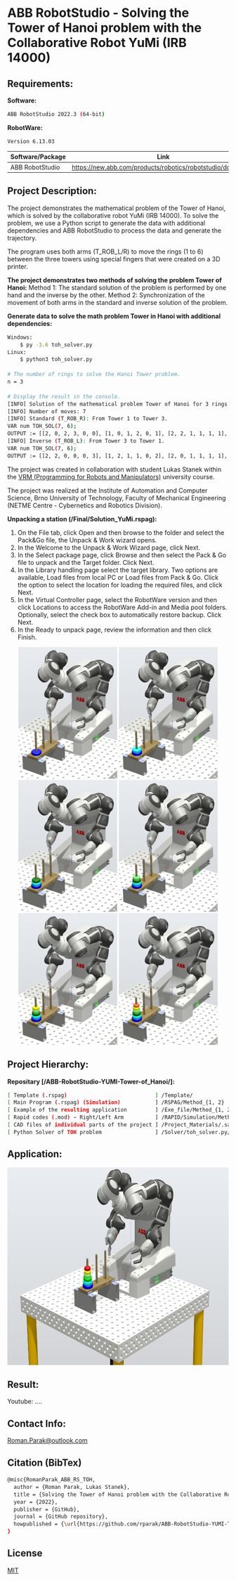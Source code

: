 # ABB RobotStudio - Solving the Tower of Hanoi problem with the Collaborative Robot YuMi (IRB 14000)

## Requirements:

**Software:**
```bash
ABB RobotStudio 2022.3 (64-bit)
```

**RobotWare:**
```bash
Version 6.13.03
```

| Software/Package      | Link                                                                                  |
| --------------------- | ------------------------------------------------------------------------------------- |
| ABB RobotStudio       | https://new.abb.com/products/robotics/robotstudio/downloads                           |

## Project Description:
The project demonstrates the mathematical problem of the Tower of Hanoi, which is solved by the collaborative robot YuMi (IRB 14000). To solve the problem, we use a Python script to generate the data with additional dependencies and ABB RobotStudio to process the data and generate the trajectory. 

The program uses both arms (T_ROB_L/R) to move the rings (1 to 6) between the three towers using special fingers that were created on a 3D printer.

**The project demonstrates two methods of solving the problem Tower of Hanoi:**
Method 1: 
The standard solution of the problem is performed by one hand and the inverse by the other.
Method 2: 
Synchronization of the movement of both arms in the standard and inverse solution of the problem.

**Generate data to solve the math problem Tower in Hanoi with additional dependencies:**
```bash
Windows:
    $ py -3.6 toh_solver.py
Linux:
    $ python3 toh_solver.py

# The number of rings to solve the Hanoi Tower problem.
n = 3

# Display the result in the console.
[INFO] Solution of the mathematical problem Tower of Hanoi for 3 rings.
[INFO] Number of moves: 7
[INFO] Standard (T_ROB_R): From Tower 1 to Tower 3.
VAR num TOH_SOL(7, 6);
OUTPUT := [[2, 0, 2, 3, 0, 0], [1, 0, 1, 2, 0, 1], [2, 2, 1, 1, 1, 1], [0, 0, 2, 1, 2, 0], [2, 1, 0, 0, 2, 1], [1, 1, 2, 1, 1, 1], [2, 0, 2, 1, 0, 2]]
[INFO] Inverse (T_ROB_L): From Tower 3 to Tower 1.
VAR num TOH_SOL(7, 6);
OUTPUT := [[2, 2, 0, 0, 0, 3], [1, 2, 1, 1, 0, 2], [2, 0, 1, 1, 1, 1], [0, 2, 0, 0, 2, 1], [2, 1, 2, 1, 2, 0], [1, 1, 0, 1, 1, 1], [2, 2, 0, 2, 0, 1]]
```

The project was created in collaboration with student Lukas Stanek within the [VRM (Programming for Robots and Manipulators)](https://github.com/rparak/Programming-for-robots-and-manipulators-VRM) university course.

The project was realized at the Institute of Automation and Computer Science, Brno University of Technology, Faculty of Mechanical Engineering (NETME Centre - Cybernetics and Robotics Division).

**Unpacking a station (/Final/Solution_YuMi.rspag):**
1. On the File tab, click Open and then browse to the folder and select the Pack&Go file, the Unpack & Work wizard opens.
2. In the Welcome to the Unpack & Work Wizard page, click Next.
3. In the Select package page, click Browse and then select the Pack & Go file to unpack and the Target folder. Click Next.
4. In the Library handling page select the target library. Two options are available, Load files from local PC or Load files from Pack & Go. Click the option to select the location for loading the required files, and click Next.
5. In the Virtual Controller page, select the RobotWare version and then click Locations to access the RobotWare Add-in and Media pool folders. Optionally, select the check box to automatically restore backup. Click Next.
6. In the Ready to unpack page, review the information and then click Finish.

<p align="center">
  <img src="https://github.com/rparak/ABB-RobotStudio-YUMI-Tower-of_Hanoi/blob/main/images/RS_R_ID_1.png" width="225" height="300">
  <img src="https://github.com/rparak/ABB-RobotStudio-YUMI-Tower-of_Hanoi/blob/main/images/RS_R_ID_2.png" width="225" height="300">
  <img src="https://github.com/rparak/ABB-RobotStudio-YUMI-Tower-of_Hanoi/blob/main/images/RS_R_ID_3.png" width="225" height="300">
  <img src="https://github.com/rparak/ABB-RobotStudio-YUMI-Tower-of_Hanoi/blob/main/images/RS_R_ID_4.png" width="225" height="300">
  <img src="https://github.com/rparak/ABB-RobotStudio-YUMI-Tower-of_Hanoi/blob/main/images/RS_R_ID_5.png" width="225" height="300">
  <img src="https://github.com/rparak/ABB-RobotStudio-YUMI-Tower-of_Hanoi/blob/main/images/RS_R_ID_6.png" width="225" height="300">
</p>

## Project Hierarchy:

**Repositary [/ABB-RobotStudio-YUMI-Tower-of_Hanoi/]:**

```bash
[ Template (.rspag)                            ] /Template/
[ Main Program (.rspag) (Simulation)           ] /RSPAG/Method_{1, 2}
[ Example of the resulting application         ] /Exe_file/Method_{1, 2}/
[ Rapid codes (.mod) - Right/Left Arm          ] /RAPID/Simulation/Method_{1, 2} and /Real/Method_{1, 2}
[ CAD files of individual parts of the project ] /Project_Materials/.sat/
[ Python Solver of TOH problem                 ] /Solver/toh_solver.py/
```

## Application:

<p align="center">
  <img src="https://github.com/rparak/ABB-RobotStudio-YUMI-Tower-of_Hanoi/blob/main/images/RS_Simulation_Workspace.png" width="700" height="450">
</p>

## Result:

Youtube: ....

## Contact Info:
Roman.Parak@outlook.com

## Citation (BibTex)
```bash
@misc{RomanParak_ABB_RS_TOH,
  author = {Roman Parak, Lukas Stanek},
  title = {Solving the Tower of Hanoi problem with the Collaborative Robot YuMi (IRB 14000)},
  year = {2022},
  publisher = {GitHub},
  journal = {GitHub repository},
  howpublished = {\url{https://github.com/rparak/ABB-RobotStudio-YUMI-Tower-of_Hanoi}}
}
```

## License
[MIT](https://choosealicense.com/licenses/mit/)

